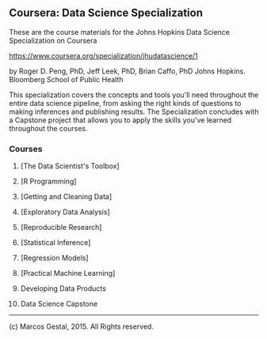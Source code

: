 
## Coursera: Data Science Specialization

These are the course materials for the Johns Hopkins Data Science Specialization on Coursera

https://www.coursera.org/specialization/jhudatascience/1

by Roger D. Peng, PhD, Jeff Leek, PhD, Brian Caffo, PhD
Johns Hopkins. Bloomberg School of Public Health

This specialization covers the concepts and tools you'll need throughout the entire data science pipeline, from asking the right kinds of questions to making inferences and publishing results. The Specialization concludes with a Capstone project that allows you to apply the skills you've learned throughout the courses.


### Courses

1. [The Data Scientist's Toolbox]

1. [R Programming]

1. [Getting and Cleaning Data]

1. [Exploratory Data Analysis]

1. [Reproducible Research]

1. [Statistical Inference]

1. [Regression Models]

1. [Practical Machine Learning]

1. Developing Data Products

1. Data Science Capstone

---

\(c) Marcos Gestal, 2015. All Rights reserved.
